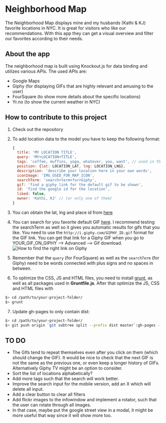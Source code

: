 # Neighborhood Map
The Neighborhood Map displays mine and my husbands (Kathi & KJ) favorite locations in NYC. It is great for visitors who like our recommendations. With this app they can get a visual overview and filter our favorites according to their needs.

## About the app
The neighborhood map is built using Knockout.js for data binding and utilizes various APIs. The used APIs are:
- Google Maps
- Giphy (for displaying GIFs that are highly relevant and amusing to the user)
- FourSquare (to show more details about the specific locations)
- Yr.no (to show the current weather in NYC)

## How to contribute to this project
1. Check out the repository
2. To add location data to the model you have to keep the following format:

    ```javascript
    {
      title: 'MY LOCATION TITLE',
      query: 'MY+LOCATION+TITLE',
      tags: 'coffee, muffins, yoga, whatever, you, want', // used in the filter
      position: {lat: LOCATION_LAT, lng: LOCATION_LNG},
      description: 'describe your location here in your own words',
      iconImage: 'IMG_USED_FOR_MAP_ICON',
      searchTerm: 'search+term+for+Giphy',
      gif: 'find a giphy link for the default gif to be shown',
      id: 'find the google id for the location',
      liked: false,
      owner: 'Kathi, KJ' // (or only one of them)
    }
    ```
    
3. You can obtain the lat, lng and place id from [here](https://google-developers.appspot.com/maps/documentation/utils/geocoder/)
4. You can search for you favorite default GIF [here](http://giphy.com/). I recommend testing the searchTerm as well so it gives you automatic results for gifs that you like. You need to use the `http://i.giphy.com/GIPHY_ID.gif` format for the GIF link. You can get that link for a Giphy GIF when you go to YOUR_GIF_ON_GIPHY --> Advanced --> Gif download.
![How to find the right link on Giphy](how_to_use_giphy.png)

5. Remember that the `query` (for FourSquare) as well as the `searchTerm` (for Giphy) need to be words connected with plus signs and no spaces in between.
6. To optimize the CSS, JS and HTML files, you need to install [grunt](http://gruntjs.com/installing-grunt), as well as all packages used in **Gruntfile.js**. After that optimize the JS, CSS and HTML files with 

  ``` bash
  $> cd /path/to/your-project-folder/
  $> grunt
  ```
7. Update gh-pages to only contain dist:

  ``` bash
  $> cd /path/to/your-project-folder/
  $> git push origin `git subtree split --prefix dist master`:gh-pages --force
  ```

  
## TO DO
* The GIfs tend to repeat themselves even after you click on them (which should change the GIF). It would be nice to check that the next GIF is not the same as the previous one, or even keep a longer history of GIFs. Alternatively Giphy TV might be an option to consider.
* Sort the list of locations alphabetically?
* Add more tags such that the search will work better.
* Improve the search input for the mobile version, add an X which will delete all input.
* Add a clear button to clear all filters
* Add flickr images to the infowindow and implement a rotator, such that the user can rotate through all images.
* In that case, maybe put the google street view in a modal, it might be more useful that way since it will show more too.
